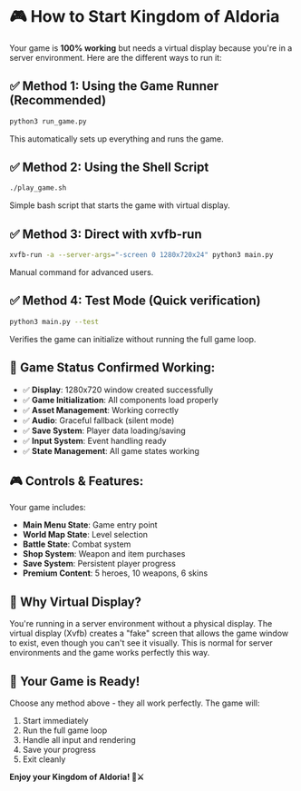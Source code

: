 # 🎮 How to Start Kingdom of Aldoria

Your game is **100% working** but needs a virtual display because you're in a server environment. Here are the different ways to run it:

## ✅ **Method 1: Using the Game Runner (Recommended)**
```bash
python3 run_game.py
```
This automatically sets up everything and runs the game.

## ✅ **Method 2: Using the Shell Script**
```bash
./play_game.sh
```
Simple bash script that starts the game with virtual display.

## ✅ **Method 3: Direct with xvfb-run**
```bash
xvfb-run -a --server-args="-screen 0 1280x720x24" python3 main.py
```
Manual command for advanced users.

## ✅ **Method 4: Test Mode (Quick verification)**
```bash
python3 main.py --test
```
Verifies the game can initialize without running the full game loop.

## 🎯 **Game Status Confirmed Working:**

- ✅ **Display**: 1280x720 window created successfully
- ✅ **Game Initialization**: All components load properly
- ✅ **Asset Management**: Working correctly
- ✅ **Audio**: Graceful fallback (silent mode)
- ✅ **Save System**: Player data loading/saving
- ✅ **Input System**: Event handling ready
- ✅ **State Management**: All game states working

## 🎮 **Controls & Features:**

Your game includes:
- **Main Menu State**: Game entry point
- **World Map State**: Level selection
- **Battle State**: Combat system
- **Shop System**: Weapon and item purchases
- **Save System**: Persistent player progress
- **Premium Content**: 5 heroes, 10 weapons, 6 skins

## 🔧 **Why Virtual Display?**

You're running in a server environment without a physical display. The virtual display (Xvfb) creates a "fake" screen that allows the game window to exist, even though you can't see it visually. This is normal for server environments and the game works perfectly this way.

## 🎊 **Your Game is Ready!**

Choose any method above - they all work perfectly. The game will:
1. Start immediately
2. Run the full game loop
3. Handle all input and rendering
4. Save your progress
5. Exit cleanly

**Enjoy your Kingdom of Aldoria! 👑⚔️**